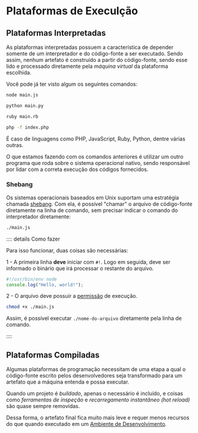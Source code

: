 # Plataformas de Execulção

## Plataformas Interpretadas

As plataformas interpretadas possuem a característica de depender somente de um interpretador e do código-fonte a ser executado. Sendo assim, nenhum artefato é construído a partir do código-fonte, sendo esse lido e processado diretamente pela _máquina virtual_ da plataforma escolhida.

Você pode já ter visto algum os seguintes comandos:

```sh
node main.js
```

```sh
python main.py
```

```sh
ruby main.rb
```

```sh
php -f index.php
```

É caso de linguagens como PHP, JavaScript, Ruby, Python, dentre várias outras.

O que estamos fazendo com os comandos anteriores é utilizar um outro programa que roda sobre o sistema operacional nativo, sendo responsável por lidar com a correta execução dos códigos fornecidos.

### Shebang

Os sistemas operacionais baseados em Unix suportam uma estratégia chamada [shebang](https://en.wikipedia.org/wiki/Shebang_(Unix)). Com ela, é possível "chamar" o arquivo de código-fonte diretamente na linha de comando, sem precisar indicar o comando do interpretador diretamente:

```bash
./main.js
```

:::: details Como fazer

Para isso funcionar, duas coisas são necessárias:

1 - A primeira linha **deve** iniciar com `#!`. Logo em seguida, deve ser informado o binário que irá processar o restante do arquivo.

```js
#!/usr/bin/env node
console.log("Hello, world!");
```

2 - O arquivo deve possuir a [permissão](../../tutorials/os/file-permissions/index.md) de execução.

```bash
chmod +x ./main.js
```

Assim, é possível executar `./nome-do-arquivo` diretamente pela linha de comando.

::::

## Plataformas Compiladas

Algumas plataformas de programação necessitam de uma etapa a qual o código-fonte escrito pelos desenvolvedores seja transformado para um artefato que a máquina entenda e possa executar.

Quando um projeto é _buildado_, apenas o necessário é incluído, e coisas como _ferramentas de inspeção_ e _recarregamento instantâneo (hot reload)_ são quase sempre removidas.

Dessa forma, o artefato final fica muito mais leve e requer menos recursos do que quando executado em um [Ambiente de Desenvolvimento](../environments.md).
